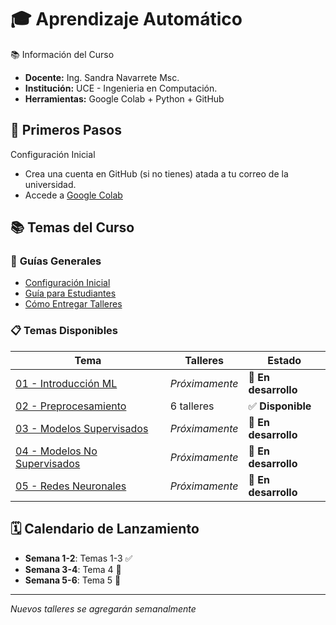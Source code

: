 # 🎓 Aprendizaje Automático

📚 Información del Curso
- **Docente:** Ing. Sandra Navarrete Msc.
- **Institución:** UCE - Ingenieria en Computación.
- **Herramientas:** Google Colab + Python + GitHub

## 🚀 Primeros Pasos
Configuración Inicial
- Crea una cuenta en GitHub (si no tienes) atada a tu correo de la universidad.
- Accede a [Google Colab](https://colab.research.google.com/)

## 📚 Temas del Curso

### 🔰 **Guías Generales**
- [Configuración Inicial](00-GUIA-GENERAL/configuracion_inicial.ipynb)
- [Guía para Estudiantes](00-GUIA-GENERAL/guia-estudiantes.ipynb)
- [Cómo Entregar Talleres](00-GUIA-GENERAL/como_entregar.ipynb)

### 📋 **Temas Disponibles**

| Tema | Talleres | Estado |
|------|----------|---------|
| [01 - Introducción ML](01-INTRODUCCION-ML/) | *Próximamente* | 🚧 **En desarrollo** |
| [02 - Preprocesamiento](02-PREPROCESAMIENTO/) | 6 talleres | ✅ **Disponible** |
| [03 - Modelos Supervisados](03-MODELOS-SUPERVISADOS/) |*Próximamente* | 🚧 **En desarrollo** |
| [04 - Modelos No Supervisados](04-MODELOS-NO-SUPERVISADOS/) | *Próximamente* | 🚧 **En desarrollo** |
| [05 - Redes Neuronales](05-REDES-NEURONALES/) | *Próximamente* | 🚧 **En desarrollo** |

## 🗓️ Calendario de Lanzamiento
- **Semana 1-2**: Temas 1-3 ✅
- **Semana 3-4**: Tema 4 🚧
- **Semana 5-6**: Tema 5 🚧

---
*Nuevos talleres se agregarán semanalmente*

